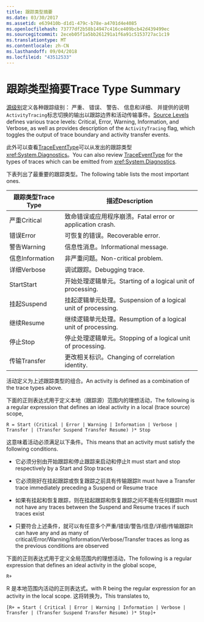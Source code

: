 ```yaml
---
title: 跟踪类型摘要
ms.date: 03/30/2017
ms.assetid: e639410b-d1d1-479c-b78e-a4701d4e4085
ms.openlocfilehash: 73777df2b58b14947c416ce409bcb42d439499ec
ms.sourcegitcommit: 2eceb05f1a5bb261291a1f6a91c5153727ac1c19
ms.translationtype: MT
ms.contentlocale: zh-CN
ms.lasthandoff: 09/04/2018
ms.locfileid: "43512533"
---
```

# <a name="trace-type-summary"></a><span data-ttu-id="cac5c-102">跟踪类型摘要</span><span class="sxs-lookup"><span data-stu-id="cac5c-102">Trace Type Summary</span></span>
<span data-ttu-id="cac5c-103">[源级别](https://go.microsoft.com/fwlink/?LinkID=94943)定义各种跟踪级别： 严重、 错误、 警告、 信息和详细、 并提供的说明`ActivityTracing`标志切换的输出以跟踪边界和活动传输事件。</span><span class="sxs-lookup"><span data-stu-id="cac5c-103">[Source Levels](https://go.microsoft.com/fwlink/?LinkID=94943) defines various trace levels: Critical, Error, Warning, Information, and Verbose, as well as provides description of the `ActivityTracing` flag, which toggles the output of trace boundary and activity transfer events.</span></span>  
  
 <span data-ttu-id="cac5c-104">此外可以查看[TraceEventType](https://go.microsoft.com/fwlink/?LinkId=95169)可以从发出的跟踪类型<xref:System.Diagnostics>。</span><span class="sxs-lookup"><span data-stu-id="cac5c-104">You can also review [TraceEventType](https://go.microsoft.com/fwlink/?LinkId=95169) for the types of traces which can be emitted from <xref:System.Diagnostics>.</span></span>  
  
 <span data-ttu-id="cac5c-105">下表列出了最重要的跟踪类型。</span><span class="sxs-lookup"><span data-stu-id="cac5c-105">The following table lists the most important ones.</span></span>  
  
|<span data-ttu-id="cac5c-106">跟踪类型</span><span class="sxs-lookup"><span data-stu-id="cac5c-106">Trace Type</span></span>|<span data-ttu-id="cac5c-107">描述</span><span class="sxs-lookup"><span data-stu-id="cac5c-107">Description</span></span>|  
|----------------|-----------------|  
|<span data-ttu-id="cac5c-108">严重</span><span class="sxs-lookup"><span data-stu-id="cac5c-108">Critical</span></span>|<span data-ttu-id="cac5c-109">致命错误或应用程序崩溃。</span><span class="sxs-lookup"><span data-stu-id="cac5c-109">Fatal error or application crash.</span></span>|  
|<span data-ttu-id="cac5c-110">错误</span><span class="sxs-lookup"><span data-stu-id="cac5c-110">Error</span></span>|<span data-ttu-id="cac5c-111">可恢复的错误。</span><span class="sxs-lookup"><span data-stu-id="cac5c-111">Recoverable error.</span></span>|  
|<span data-ttu-id="cac5c-112">警告</span><span class="sxs-lookup"><span data-stu-id="cac5c-112">Warning</span></span>|<span data-ttu-id="cac5c-113">信息性消息。</span><span class="sxs-lookup"><span data-stu-id="cac5c-113">Informational message.</span></span>|  
|<span data-ttu-id="cac5c-114">信息</span><span class="sxs-lookup"><span data-stu-id="cac5c-114">Information</span></span>|<span data-ttu-id="cac5c-115">非严重问题。</span><span class="sxs-lookup"><span data-stu-id="cac5c-115">Non-critical problem.</span></span>|  
|<span data-ttu-id="cac5c-116">详细</span><span class="sxs-lookup"><span data-stu-id="cac5c-116">Verbose</span></span>|<span data-ttu-id="cac5c-117">调试跟踪。</span><span class="sxs-lookup"><span data-stu-id="cac5c-117">Debugging trace.</span></span>|  
|<span data-ttu-id="cac5c-118">Start</span><span class="sxs-lookup"><span data-stu-id="cac5c-118">Start</span></span>|<span data-ttu-id="cac5c-119">开始处理逻辑单元。</span><span class="sxs-lookup"><span data-stu-id="cac5c-119">Starting of a logical unit of processing.</span></span>|  
|<span data-ttu-id="cac5c-120">挂起</span><span class="sxs-lookup"><span data-stu-id="cac5c-120">Suspend</span></span>|<span data-ttu-id="cac5c-121">挂起逻辑单元处理。</span><span class="sxs-lookup"><span data-stu-id="cac5c-121">Suspension of a logical unit of processing.</span></span>|  
|<span data-ttu-id="cac5c-122">继续</span><span class="sxs-lookup"><span data-stu-id="cac5c-122">Resume</span></span>|<span data-ttu-id="cac5c-123">继续逻辑单元处理。</span><span class="sxs-lookup"><span data-stu-id="cac5c-123">Resumption of a logical unit of processing.</span></span>|  
|<span data-ttu-id="cac5c-124">停止</span><span class="sxs-lookup"><span data-stu-id="cac5c-124">Stop</span></span>|<span data-ttu-id="cac5c-125">停止处理逻辑单元。</span><span class="sxs-lookup"><span data-stu-id="cac5c-125">Stopping of a logical unit of processing.</span></span>|  
|<span data-ttu-id="cac5c-126">传输</span><span class="sxs-lookup"><span data-stu-id="cac5c-126">Transfer</span></span>|<span data-ttu-id="cac5c-127">更改相关标识。</span><span class="sxs-lookup"><span data-stu-id="cac5c-127">Changing of correlation identity.</span></span>|  
  
 <span data-ttu-id="cac5c-128">活动定义为上述跟踪类型的组合。</span><span class="sxs-lookup"><span data-stu-id="cac5c-128">An activity is defined as a combination of the trace types above.</span></span>  
  
 <span data-ttu-id="cac5c-129">下面的正则表达式用于定义本地（跟踪源）范围内的理想活动，</span><span class="sxs-lookup"><span data-stu-id="cac5c-129">The following is a regular expression that defines an ideal activity in a local (trace source) scope,</span></span>  
  
 `R = Start (Critical | Error | Warning | Information | Verbose | Transfer | (Transfer Suspend Transfer Resume) )* Stop`  
  
 <span data-ttu-id="cac5c-130">这意味着活动必须满足以下条件。</span><span class="sxs-lookup"><span data-stu-id="cac5c-130">This means that an activity must satisfy the following conditions.</span></span>  
  
-   <span data-ttu-id="cac5c-131">它必须分别由开始跟踪和停止跟踪来启动和停止</span><span class="sxs-lookup"><span data-stu-id="cac5c-131">It must start and stop respectively by a Start and Stop traces</span></span>  
  
-   <span data-ttu-id="cac5c-132">它必须刚好在挂起跟踪或恢复跟踪之前具有传输跟踪</span><span class="sxs-lookup"><span data-stu-id="cac5c-132">It must have a Transfer trace immediately preceding a Suspend or Resume trace</span></span>  
  
-   <span data-ttu-id="cac5c-133">如果有挂起和恢复跟踪，则在挂起跟踪和恢复跟踪之间不能有任何跟踪</span><span class="sxs-lookup"><span data-stu-id="cac5c-133">It must not have any traces between the Suspend and Resume traces if such traces exist</span></span>  
  
-   <span data-ttu-id="cac5c-134">只要符合上述条件，就可以有任意多个严重/错误/警告/信息/详细/传输跟踪</span><span class="sxs-lookup"><span data-stu-id="cac5c-134">It can have any and as many of critical/Error/Warning/Information/Verbose/Transfer traces as long as the previous conditions are observed</span></span>  
  
 <span data-ttu-id="cac5c-135">下面的正则表达式用于定义全局范围内的理想活动，</span><span class="sxs-lookup"><span data-stu-id="cac5c-135">The following is a regular expression that defines an ideal activity in the global scope,</span></span>  
  
```  
R+   
```  
  
 <span data-ttu-id="cac5c-136">R 是本地范围内活动的正则表达式。</span><span class="sxs-lookup"><span data-stu-id="cac5c-136">with R being the regular expression for an activity in the local scope.</span></span> <span data-ttu-id="cac5c-137">这将转换为，</span><span class="sxs-lookup"><span data-stu-id="cac5c-137">This translates to,</span></span>  
  
```  
[R+ = Start ( Critical | Error | Warning | Information | Verbose | Transfer | (Transfer Suspend Transfer Resume) )* Stop]+  
```
